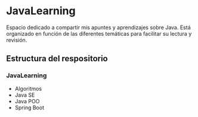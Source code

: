 # JavaLearning

Espacio dedicado a compartir mis apuntes y aprendizajes sobre Java. Está organizado en función de las diferentes temáticas para facilitar su lectura y revisión.

## Estructura del respositorio

### JavaLearning
  - Algoritmos
  - Java SE
  - Java POO
  - Spring Boot
